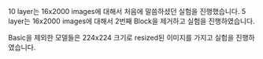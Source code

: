 10 layer는 16x2000 images에 대해서 처음에 말씀하셨던 실험을 진행했습니다.
5 layer는 16x2000 images에 대해서 2번째 Block을 제거하고 실험을 진행하였습니다.

Basic을 제외한 모델들은 224x224 크기로 resized된 이미지를 가지고 실험을 진행하였습니다.
